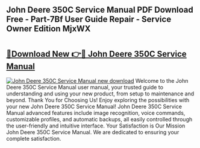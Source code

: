 ## John Deere 350C Service Manual PDF Download Free - Part-7Bf User Guide Repair - Service Owner Edition MjxWX

# <h2><a href="http://bc93013.oget.top/?id=John+Deere+350C+Service+Manual">🔗Download New 👉🔴 John Deere 350C Service Manual</a></h2>

[![John Deere 350C Service Manual new download](https://i.imgur.com/5g1atiW.png)](http://bc93013.oget.top/?id=John+Deere+350C+Service+Manual)
Welcome to the John Deere 350C Service Manual user manual, your trusted guide to understanding and using your new product, from setup to maintenance and beyond. Thank You for Choosing Us! Enjoy exploring the possibilities with your new John Deere 350C Service Manual! John Deere 350C Service Manual advanced features include image recognition, voice commands, customizable profiles, and automatic backups, all easily controlled through the user-friendly and intuitive interface. Your Satisfaction is Our Mission John Deere 350C Service Manual. We are dedicated to ensuring your complete satisfaction.
